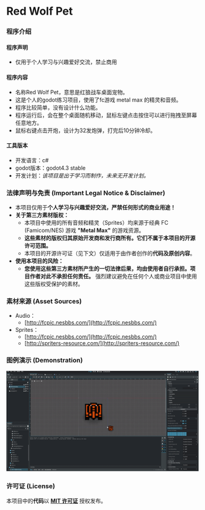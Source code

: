 
# Red Wolf Pet

### 程序介绍

#### 程序声明
- 仅用于个人学习与兴趣爱好交流，禁止商用

#### 程序内容
- 名称Red Wolf Pet，意思是红狼战车桌面宠物。
- 这是个人的godot练习项目，使用了fc游戏 metal max 的精灵和音频。
- 程序比较简单，没有设计什么功能。
- 程序运行后，会在整个桌面随机移动，鼠标左键点击按住可以进行拖拽至屏幕任意地方。
- 鼠标右键点击开炮，设计为32发炮弹，打完后10分钟冷却。

#### 工具版本
- 开发语言：c#
- godot版本：godot4.3 stable
- 开发计划：<em>该项目是出于学习而制作，未来无开发计划。</em>

### 法律声明与免责 (Important Legal Notice & Disclaimer)

+ 本项目仅用于**个人学习与兴趣爱好交流，严禁任何形式的商业用途！**
+ **关于第三方素材版权：**
  - 本项目中使用的所有音频和精灵（Sprites）均来源于经典 FC (Famicom/NES) 游戏 **"Metal Max"** 的游戏资源。
  - **这些素材的版权归其原始开发商和发行商所有。它们不属于本项目的开源许可范围。**
  - 本项目的开源许可证（见下文）仅适用于由作者创作的**代码及原创内容**。
+ **使用本项目的风险：**
  - **您使用这些第三方素材所产生的一切法律后果，均由使用者自行承担。项目作者对此不承担任何责任。** 强烈建议避免在任何个人或商业项目中使用这些版权受保护的素材。


### 素材来源 (Asset Sources)

+ Audio：
  -  [http://fcpic.nesbbs.com/](http://fcpic.nesbbs.com/)
+ Sprites：
  -  [http://fcpic.nesbbs.com/](http://fcpic.nesbbs.com/)
  - [http://spriters-resource.com/](http://spriters-resource.com/)


### 图例演示 (Demonstration)

![red wolf pet sample](/red_wolf_pet_sample.gif)

### 许可证 (License)

本项目中的**代码**以 [**MIT 许可证**](LICENSE) 授权发布。
